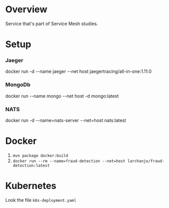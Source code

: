 # Overview

Service that's part of Service Mesh studies.

# Setup

### Jaeger

docker run -d --name jaeger --net host jaegertracing/all-in-one:1.11.0

### MongoDb

docker run --name mongo --net host -d mongo:latest

### NATS

docker run -d --name=nats-server --net=host nats:latest

# Docker

1. `mvn package docker:build`
2. `docker run --rm --name=fraud-detection --net=host larchanjo/fraud-detection:latest`

# Kubernetes

Look the file `k8s-deployment.yaml`